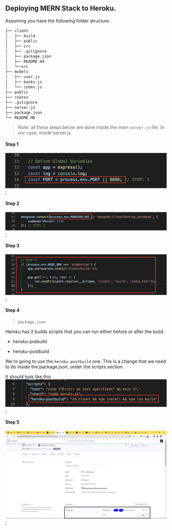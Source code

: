 ## Deploying MERN Stack to Heroku.

Assuming you have the following folder structure

```
├── client
│   ├── build
│   ├── public
│   ├── src
│   ├── .gitignore
│   ├── package.json
│   ├── README.md
│   └──src
├── models
│   ├── user.js
│   ├── books.js
│   └── index.js
├── public
├── routes
├── .gitignore
├── server.js
├── package.json
└── README.MD
```
> Note: all these steps below are done inside the main `server.js` file. In our case, inside server.js. 

#### Step 1
![PORT Images](public/images/port.png);

#### Step 2
![MONGODB_URI](public/images/mongodb_uri.png);

#### Step 3
![Node Env](public/images/node_env.png);

#### Step 4
> `package.json`

Heroku has 2 builds scripts that you can run either before or after the build. 

- heroku-prebuild

- heroku-postbuild

We're going to use the `heroku-postbuild` one. This is a change that we need to do inside the package.json, under the scripts section.

It should look like this
![Heroku Post Build](public/images/heroku-postbuild.png);

#### Step 5
![Heroku upload](public/images/herokuupload.PNG);
